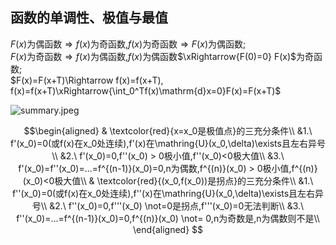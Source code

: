## 函数的单调性、极值与最值
$F(x)$为偶函数$\Rightarrow f(x)$为奇函数,$f(x)$为奇函数$\Rightarrow F(x)$为偶函数;  
$F(x)$为奇函数$\Rightarrow f(x)$为偶函数,$f(x)$为偶函数$\xRightarrow{F(0)=0} F(x)$为奇函数;  
$F(x)=F(x+T)\Rightarrow f(x)=f(x+T), f(x)=f(x+T)\xRightarrow{\int_0^Tf(x)\mathrm{d}x=0}F(x)=F(x+T)$

![summary.jpeg](summary.jpeg)

$$\begin{aligned} 
& \textcolor{red}{x=x_0是极值点}的三充分条件\\
&1.\ f'(x_0)=0(或f(x)在x_0处连续),f'(x)在\mathring{U}(x_0,\delta)\exists且左右异号\\
&2.\ f'(x_0)=0,f''(x_0) > 0极小值,f''(x_0)<0极大值\\
&3.\ f'(x_0)=f''(x_0)=...=f^{(n-1)}(x_0)=0,n为偶数,f^{(n)}(x_0) > 0极小值,f^{(n)}(x_0)<0极大值\\
& \textcolor{red}{(x_0,f(x_0))是拐点}的三充分条件\\
&1.\ f''(x_0)=0(或f(x)在x_0处连续),f''(x)在\mathring{U}(x_0,\delta)\exists且左右异号\\
&2.\ f''(x_0)=0,f'''(x_0) \not=0是拐点,f'''(x_0)=0无法判断\\
&3.\ f''(x_0)=...=f^{(n-1)}(x_0)=0,f^{(n)}(x_0) \not= 0,n为奇数是,n为偶数则不是\\
\end{aligned} $$
